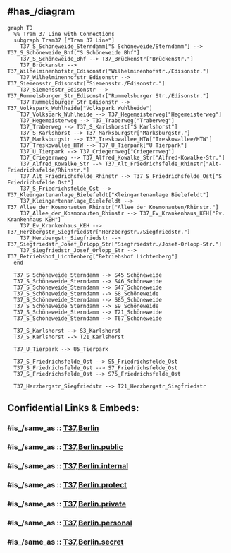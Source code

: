 
## #has_/diagram 


```mermaid
graph TD
  %% Tram 37 Line with Connections
  subgraph Tram37 ["Tram 37 Line"]
    T37_S_Schöneweide_Sterndamm["S Schöneweide/Sterndamm"] --> T37_S_Schöneweide_Bhf["S Schöneweide Bhf"]
    T37_S_Schöneweide_Bhf --> T37_Brückenstr["Brückenstr."]
    T37_Brückenstr --> T37_Wilhelminenhofstr_Edisonstr["Wilhelminenhofstr./Edisonstr."]
    T37_Wilhelminenhofstr_Edisonstr --> T37_Siemensstr_Edisonstr["Siemensstr./Edisonstr."]
    T37_Siemensstr_Edisonstr --> T37_Rummelsburger_Str_Edisonstr["Rummelsburger Str./Edisonstr."]
    T37_Rummelsburger_Str_Edisonstr --> T37_Volkspark_Wuhlheide["Volkspark Wuhlheide"]
    T37_Volkspark_Wuhlheide --> T37_Hegemeisterweg["Hegemeisterweg"]
    T37_Hegemeisterweg --> T37_Traberweg["Traberweg"]
    T37_Traberweg --> T37_S_Karlshorst["S Karlshorst"]
    T37_S_Karlshorst --> T37_Marksburgstr["Marksburgstr."]
    T37_Marksburgstr --> T37_Treskowallee_HTW["Treskowallee/HTW"]
    T37_Treskowallee_HTW --> T37_U_Tierpark["U Tierpark"]
    T37_U_Tierpark --> T37_Criegernweg["Criegernweg"]
    T37_Criegernweg --> T37_Alfred_Kowalke_Str["Alfred-Kowalke-Str."]
    T37_Alfred_Kowalke_Str --> T37_Alt_Friedrichsfelde_Rhinstr["Alt-Friedrichsfelde/Rhinstr."]
    T37_Alt_Friedrichsfelde_Rhinstr --> T37_S_Friedrichsfelde_Ost["S Friedrichsfelde Ost"]
    T37_S_Friedrichsfelde_Ost --> T37_Kleingartenanlage_Bielefeldt["Kleingartenanlage Bielefeldt"]
    T37_Kleingartenanlage_Bielefeldt --> T37_Allee_der_Kosmonauten_Rhinstr["Allee der Kosmonauten/Rhinstr."]
    T37_Allee_der_Kosmonauten_Rhinstr --> T37_Ev_Krankenhaus_KEH["Ev. Krankenhaus KEH"]
    T37_Ev_Krankenhaus_KEH --> T37_Herzbergstr_Siegfriedstr["Herzbergstr./Siegfriedstr."]
    T37_Herzbergstr_Siegfriedstr --> T37_Siegfriedstr_Josef_Orlopp_Str["Siegfriedstr./Josef-Orlopp-Str."]
    T37_Siegfriedstr_Josef_Orlopp_Str --> T37_Betriebshof_Lichtenberg["Betriebshof Lichtenberg"]
  end

  T37_S_Schöneweide_Sterndamm --> S45_Schöneweide
  T37_S_Schöneweide_Sterndamm --> S46_Schöneweide
  T37_S_Schöneweide_Sterndamm --> S47_Schöneweide
  T37_S_Schöneweide_Sterndamm --> S8_Schöneweide
  T37_S_Schöneweide_Sterndamm --> S85_Schöneweide
  T37_S_Schöneweide_Sterndamm --> S9_Schöneweide
  T37_S_Schöneweide_Sterndamm --> T21_Schöneweide
  T37_S_Schöneweide_Sterndamm --> T67_Schöneweide

  T37_S_Karlshorst --> S3_Karlshorst
  T37_S_Karlshorst --> T21_Karlshorst

  T37_U_Tierpark --> U5_Tierpark

  T37_S_Friedrichsfelde_Ost --> S5_Friedrichsfelde_Ost
  T37_S_Friedrichsfelde_Ost --> S7_Friedrichsfelde_Ost
  T37_S_Friedrichsfelde_Ost --> S75_Friedrichsfelde_Ost

  T37_Herzbergstr_Siegfriedstr --> T21_Herzbergstr_Siegfriedstr

```


## Confidential Links & Embeds: 

### #is_/same_as :: [T37,Berlin](/_Standards/Earth/Continent/Europe/Europe~Central/Germany/Germany~West/State~Berlin/cities~Berlin/cities~Berlin/Berlin-city/Tram,Berlin/T37,Berlin.md) 

### #is_/same_as :: [T37,Berlin.public](/_public/Earth/Continent/Europe/Europe~Central/Germany/Germany~West/State~Berlin/cities~Berlin/cities~Berlin/Berlin-city/Tram,Berlin/T37,Berlin.public.md) 

### #is_/same_as :: [T37,Berlin.internal](/_internal/Earth/Continent/Europe/Europe~Central/Germany/Germany~West/State~Berlin/cities~Berlin/cities~Berlin/Berlin-city/Tram,Berlin/T37,Berlin.internal.md) 

### #is_/same_as :: [T37,Berlin.protect](/_protect/Earth/Continent/Europe/Europe~Central/Germany/Germany~West/State~Berlin/cities~Berlin/cities~Berlin/Berlin-city/Tram,Berlin/T37,Berlin.protect.md) 

### #is_/same_as :: [T37,Berlin.private](/_private/Earth/Continent/Europe/Europe~Central/Germany/Germany~West/State~Berlin/cities~Berlin/cities~Berlin/Berlin-city/Tram,Berlin/T37,Berlin.private.md) 

### #is_/same_as :: [T37,Berlin.personal](/_personal/Earth/Continent/Europe/Europe~Central/Germany/Germany~West/State~Berlin/cities~Berlin/cities~Berlin/Berlin-city/Tram,Berlin/T37,Berlin.personal.md) 

### #is_/same_as :: [T37,Berlin.secret](/_secret/Earth/Continent/Europe/Europe~Central/Germany/Germany~West/State~Berlin/cities~Berlin/cities~Berlin/Berlin-city/Tram,Berlin/T37,Berlin.secret.md)


